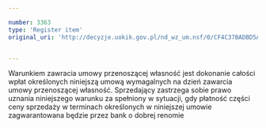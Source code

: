 ```yaml
---

number: 3363
type: 'Register item'
original_uri: 'http://decyzje.uokik.gov.pl/nd_wz_um.nsf/0/CF4C37BADBD5A8EDC1257A33003298AD?OpenDocument'


---
```


Warunkiem zawracia umowy przenoszącej własność jest dokonanie całości wpłat określonych niniejszą umową wymagalnych na dzień zawarcia umowy przenoszącej własność. Sprzedający zastrzega sobie prawo uznania niniejszego warunku za spełniony w sytuacji, gdy płatność części ceny sprzedaży w terminach określonych w niniejszej umowie zagwarantowana będzie przez bank o dobrej renomie
